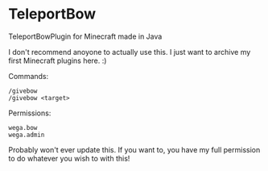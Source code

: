 # TeleportBow
TeleportBowPlugin for Minecraft made in Java 


I don't recommend anoyone to actually use this. I just want to archive my first Minecraft plugins here. :)

Commands:

    /givebow
    /givebow <target>

Permissions:

    wega.bow
    wega.admin

Probably won't ever update this. If you want to, you have my full permission to do whatever you wish to with this!
